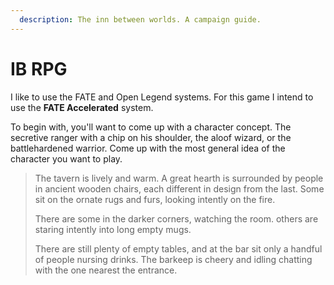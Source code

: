 ```yaml
---
  description: The inn between worlds. A campaign guide.
---
```


# IB RPG

I like to use the FATE and Open Legend systems. For this game I intend to use the **FATE Accelerated** system.

To begin with, you'll want to come up with a character concept. The secretive ranger with a chip on his shoulder, the aloof wizard, or the battlehardened warrior. Come up with the most general idea of the character you want to play.

> The tavern is lively and warm. A great hearth is surrounded by people in ancient wooden chairs, each different in design from the last. Some sit on the ornate rugs and furs, looking intently on the fire.
>
> There are some in the darker corners, watching the room. others are staring intently into long empty mugs.
>
> There are still plenty of empty tables, and at the bar sit only a handful of people nursing drinks. The barkeep is cheery and idling chatting with the one nearest the entrance.
